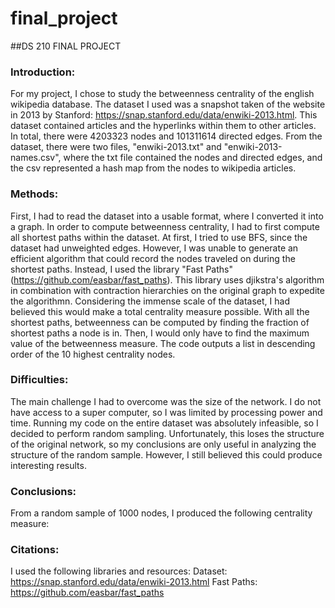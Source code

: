 # final_project
##DS 210 FINAL PROJECT

### Introduction:
For my project, I chose to study the betweenness centrality of the english wikipedia database. The dataset I used was a snapshot taken of the website in 2013 by Stanford: https://snap.stanford.edu/data/enwiki-2013.html. This dataset contained articles and the hyperlinks within them to other articles. In total, there were 	4203323 nodes and	101311614 directed edges. From the dataset, there were two files, "enwiki-2013.txt" and "enwiki-2013-names.csv", where the txt file contained the nodes and directed edges, and the csv represented a hash map from the nodes to wikipedia articles. 

### Methods:
First, I had to read the dataset into a usable format, where I converted it into a graph. In order to compute betweenness centrality, I had to first compute all shortest paths within the dataset. At first, I tried to use BFS, since the dataset had unweighted edges. However, I was unable to generate an efficient algorithm that could record the nodes traveled on during the shortest paths. Instead, I used the library "Fast Paths" (https://github.com/easbar/fast_paths). This library uses djikstra's algorithm in combination with contraction hierarchies on the original graph to expedite the algorithmn. Considering the immense scale of the dataset, I had believed this would make a total centrality measure possible. With all the shortest paths, betweenness can be computed by finding the fraction of shortest paths a node is in. Then, I would only have to find the maximum value of the betweenness measure. The code outputs a list in descending order of the 10 highest centrality nodes.

### Difficulties:
The main challenge I had to overcome was the size of the network. I do not have access to a super computer, so I was limited by processing power and time. Running my code on the entire dataset was absolutely infeasible, so I decided to perform random sampling. Unfortunately, this loses the structure of the original network, so my conclusions are only useful in analyzing the structure of the random sample. However, I still believed this could produce interesting results.

### Conclusions:
From a random sample of 1000 nodes, I produced the following centrality measure:




### Citations:
I used the following libraries and resources:
Dataset: https://snap.stanford.edu/data/enwiki-2013.html
Fast Paths: https://github.com/easbar/fast_paths
